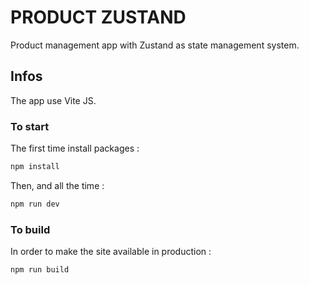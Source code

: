 # PRODUCT ZUSTAND

Product management app with Zustand as state management system.

## Infos

The app use Vite JS.

### To start

The first time install packages :

```sh
npm install
```

Then, and all the time :

```sh
npm run dev
```

### To build

In order to make the site available in production :

```sh
npm run build
```
